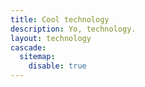 ```yaml
---
title: Cool technology
description: Yo, technology.
layout: technology
cascade:
  sitemap:
    disable: true
---
```

